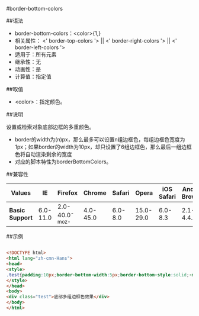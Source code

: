 #border-bottom-colors

##语法

- border-bottom-colors：&lt;color&gt;{1,}
- 相关属性： &lt;'  border-top-colors '&gt; ||  &lt;'  border-right-colors '&gt; ||  &lt;'  border-left-colors '&gt;
- 适用于：所有元素
- 继承性：无
- 动画性：是
- 计算值：指定值


##取值

- &lt;color&gt;：指定颜色。


##说明

设置或检索对象底部边框的多重颜色。

- border的width为(n)px，那么最多可以设置n组边框色，每组边框色宽度为1px；如果border的width为10px，却只设置了6组边框色，那么最后一组边框色将自动渲染剩余的宽度
- 对应的脚本特性为borderBottomColors。


##兼容性


<table class="compatible">
<thead>
	<tr>
		<th>Values</th>
		<th>IE</th>
		<th>Firefox</th>
		<th>Chrome</th>
		<th>Safari</th>
		<th>Opera</th>
		<th>iOS Safari</th>
		<th>Android Browser</th>
		<th>Android Chrome</th>
	</tr>
</thead>
<tbody>
	<tr>
		<td><strong>Basic Support</strong></td>
		<td class="unsupport">6.0-11.0</td>
		<td class="support">2.0-40.0<sup class="fix">-moz-</sup></td>
		<td class="unsupport">4.0-45.0</td>
		<td class="unsupport">6.0-8.0</td>
		<td class="unsupport">15.0-29.0</td>
		<td class="unsupport">6.0-8.3</td>
		<td class="unsupport">2.1-4.4.4</td>
		<td class="unsupport">18.0-42.0</td>
	</tr>
</tbody>
</table>




##示例

```html

<!DOCTYPE html>
<html lang="zh-cmn-Hans">
<head>
<style>
.test{padding:10px;border-bottom-width:5px;border-bottom-style:solid;-moz-border-bottom-colors:#000 #fff #050 #fff #f00;}
</style>
</head>
<body>
<div class="test">底部多组边框色效果</div>
</body>
</html>

```
